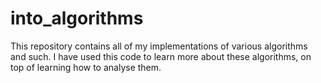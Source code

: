 # into_algorithms

This repository contains all of my implementations of various algorithms and such.
I have used this code to learn more about these algorithms, on top of learning how to analyse them.
